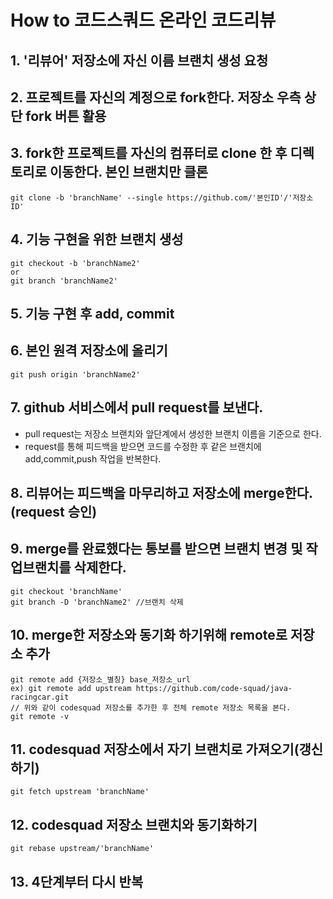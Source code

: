# How to 코드스쿼드 온라인 코드리뷰

## 1. '리뷰어' 저장소에 자신 이름 브랜치 생성 요청
## 2. 프로젝트를 자신의 계정으로 fork한다. 저장소 우측 상단 fork 버튼 활용
## 3. fork한 프로젝트를 자신의 컴퓨터로 clone 한 후 디렉토리로 이동한다. **본인 브랜치만 클론**
~~~
git clone -b 'branchName' --single https://github.com/'본인ID'/'저장소 ID'
~~~
## 4. 기능 구현을 위한 브랜치 생성
~~~
git checkout -b 'branchName2'
or
git branch 'branchName2'
~~~
## 5. 기능 구현 후 add, commit
## 6. 본인 원격 저장소에 올리기
~~~
git push origin 'branchName2'
~~~
## 7. github 서비스에서 pull request를 보낸다.
- pull request는 저장소 브랜치와 앞단계에서 생성한 브랜치 이름을 기준으로 한다.
- request를 통해 피드백을 받으면 코드를 수정한 후 같은 브랜치에 add,commit,push 작업을 반복한다.
## 8. 리뷰어는 피드백을 마무리하고 저장소에 merge한다.(request 승인)
## 9. merge를 완료했다는 통보를 받으면 브랜치 변경 및 작업브랜치를 삭제한다.
~~~
git checkout 'branchName'
git branch -D 'branchName2' //브랜치 삭제
~~~
## 10. merge한 저장소와 동기화 하기위해 remote로 저장소 추가
~~~
git remote add {저장소_별칭} base_저장소_url
ex) git remote add upstream https://github.com/code-squad/java-racingcar.git
// 위와 같이 codesquad 저장소를 추가한 후 전체 remote 저장소 목록을 본다.
git remote -v
~~~
## 11. codesquad 저장소에서 자기 브랜치로 가져오기(갱신하기)
~~~
git fetch upstream 'branchName'
~~~
## 12. codesquad 저장소 브랜치와 동기화하기
~~~
git rebase upstream/'branchName'
~~~
## 13. 4단계부터 다시 반복
